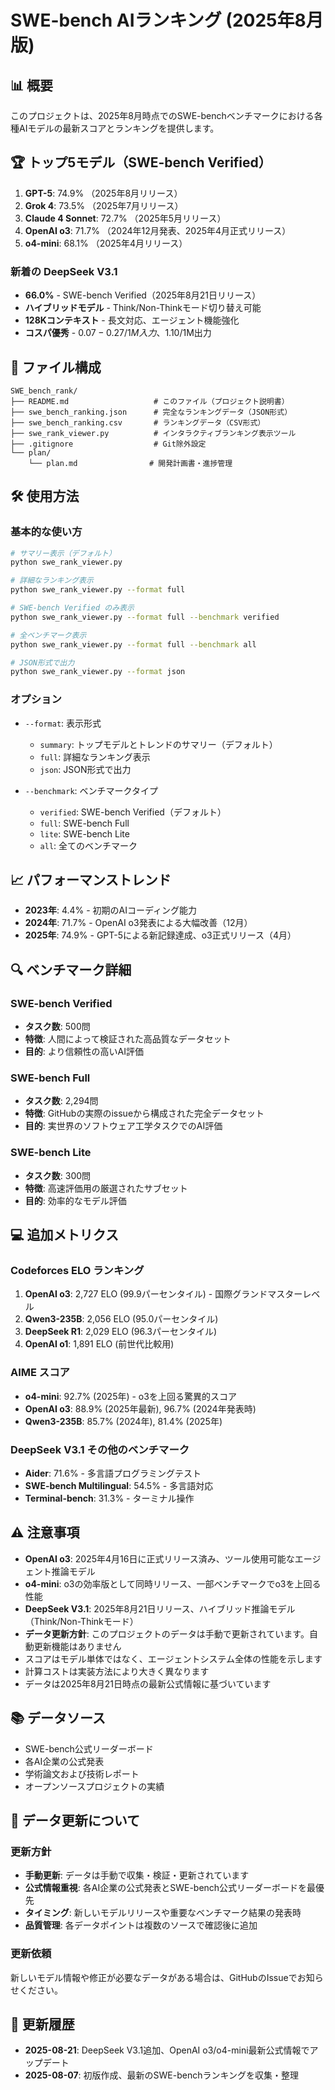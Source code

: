 # SWE-bench AIランキング (2025年8月版)

## 📊 概要

このプロジェクトは、2025年8月時点でのSWE-benchベンチマークにおける各種AIモデルの最新スコアとランキングを提供します。

## 🏆 トップ5モデル（SWE-bench Verified）

1. **GPT-5**: 74.9% （2025年8月リリース）
2. **Grok 4**: 73.5% （2025年7月リリース）
3. **Claude 4 Sonnet**: 72.7% （2025年5月リリース）
4. **OpenAI o3**: 71.7% （2024年12月発表、2025年4月正式リリース）
5. **o4-mini**: 68.1% （2025年4月リリース）

### 新着の DeepSeek V3.1
- **66.0%** - SWE-bench Verified（2025年8月21日リリース）
- **ハイブリッドモデル** - Think/Non-Thinkモード切り替え可能
- **128Kコンテキスト** - 長文対応、エージェント機能強化
- **コスパ優秀** - $0.07-0.27/1M入力、$1.10/1M出力

## 📁 ファイル構成

```
SWE_bench_rank/
├── README.md                   # このファイル（プロジェクト説明書）
├── swe_bench_ranking.json      # 完全なランキングデータ（JSON形式）
├── swe_bench_ranking.csv       # ランキングデータ（CSV形式）
├── swe_rank_viewer.py          # インタラクティブランキング表示ツール
├── .gitignore                  # Git除外設定
└── plan/
    └── plan.md                # 開発計画書・進捗管理
```

## 🛠️ 使用方法

### 基本的な使い方

```bash
# サマリー表示（デフォルト）
python swe_rank_viewer.py

# 詳細なランキング表示
python swe_rank_viewer.py --format full

# SWE-bench Verified のみ表示
python swe_rank_viewer.py --format full --benchmark verified

# 全ベンチマーク表示
python swe_rank_viewer.py --format full --benchmark all

# JSON形式で出力
python swe_rank_viewer.py --format json
```

### オプション

- `--format`: 表示形式
  - `summary`: トップモデルとトレンドのサマリー（デフォルト）
  - `full`: 詳細なランキング表示
  - `json`: JSON形式で出力

- `--benchmark`: ベンチマークタイプ
  - `verified`: SWE-bench Verified（デフォルト）
  - `full`: SWE-bench Full
  - `lite`: SWE-bench Lite  
  - `all`: 全てのベンチマーク

## 📈 パフォーマンストレンド

- **2023年**: 4.4% - 初期のAIコーディング能力
- **2024年**: 71.7% - OpenAI o3発表による大幅改善（12月）
- **2025年**: 74.9% - GPT-5による新記録達成、o3正式リリース（4月）

## 🔍 ベンチマーク詳細

### SWE-bench Verified
- **タスク数**: 500問
- **特徴**: 人間によって検証された高品質なデータセット
- **目的**: より信頼性の高いAI評価

### SWE-bench Full
- **タスク数**: 2,294問
- **特徴**: GitHubの実際のissueから構成された完全データセット
- **目的**: 実世界のソフトウェア工学タスクでのAI評価

### SWE-bench Lite
- **タスク数**: 300問
- **特徴**: 高速評価用の厳選されたサブセット
- **目的**: 効率的なモデル評価

## 💻 追加メトリクス

### Codeforces ELO ランキング
1. **OpenAI o3**: 2,727 ELO (99.9パーセンタイル) - 国際グランドマスターレベル
2. **Qwen3-235B**: 2,056 ELO (95.0パーセンタイル)
3. **DeepSeek R1**: 2,029 ELO (96.3パーセンタイル)
4. **OpenAI o1**: 1,891 ELO (前世代比較用)

### AIME スコア
- **o4-mini**: 92.7% (2025年) - o3を上回る驚異的スコア
- **OpenAI o3**: 88.9% (2025年最新), 96.7% (2024年発表時)
- **Qwen3-235B**: 85.7% (2024年), 81.4% (2025年)

### DeepSeek V3.1 その他のベンチマーク
- **Aider**: 71.6% - 多言語プログラミングテスト
- **SWE-bench Multilingual**: 54.5% - 多言語対応
- **Terminal-bench**: 31.3% - ターミナル操作

## ⚠️ 注意事項

- **OpenAI o3**: 2025年4月16日に正式リリース済み、ツール使用可能なエージェント推論モデル
- **o4-mini**: o3の効率版として同時リリース、一部ベンチマークでo3を上回る性能
- **DeepSeek V3.1**: 2025年8月21日リリース、ハイブリッド推論モデル（Think/Non-Thinkモード）
- **データ更新方針**: このプロジェクトのデータは手動で更新されています。自動更新機能はありません
- スコアはモデル単体ではなく、エージェントシステム全体の性能を示します
- 計算コストは実装方法により大きく異なります
- データは2025年8月21日時点の最新公式情報に基づいています

## 📚 データソース

- SWE-bench公式リーダーボード
- 各AI企業の公式発表
- 学術論文および技術レポート
- オープンソースプロジェクトの実績

## 🔄 データ更新について

### 更新方針
- **手動更新**: データは手動で収集・検証・更新されています
- **公式情報重視**: 各AI企業の公式発表とSWE-bench公式リーダーボードを最優先
- **タイミング**: 新しいモデルリリースや重要なベンチマーク結果の発表時
- **品質管理**: 各データポイントは複数のソースで確認後に追加

### 更新依頼
新しいモデル情報や修正が必要なデータがある場合は、GitHubのIssueでお知らせください。

## 🔄 更新履歴

- **2025-08-21**: DeepSeek V3.1追加、OpenAI o3/o4-mini最新公式情報でアップデート
- **2025-08-07**: 初版作成、最新のSWE-benchランキングを収集・整理